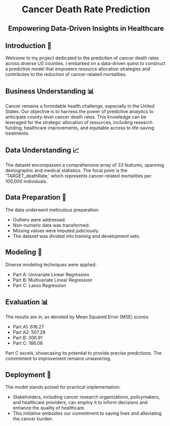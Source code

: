 <h1 align="center">Cancer Death Rate Prediction</h1>

<h2 align="center">Empowering Data-Driven Insights in Healthcare</h2>


## Introduction 🚀
Welcome to my project dedicated to the prediction of cancer death rates across diverse US counties. I embarked on a data-driven quest to construct a predictive model that empowers resource allocation strategies and contributes to the reduction of cancer-related mortalities.

## Business Understanding 📊
Cancer remains a formidable health challenge, especially in the United States. Our objective is to harness the power of predictive analytics to anticipate county-level cancer death rates. This knowledge can be leveraged for the strategic allocation of resources, including research funding, healthcare improvements, and equitable access to life-saving treatments.

## Data Understanding 📈
The dataset encompasses a comprehensive array of 33 features, spanning demographic and medical statistics. The focal point is the 'TARGET_deathRate,' which represents cancer-related mortalities per 100,000 individuals.

## Data Preparation 🔧
The data underwent meticulous preparation:
- Outliers were addressed.
- Non-numeric data was transformed.
- Missing values were imputed judiciously.
- The dataset was divided into training and development sets.

## Modeling 🤖
Diverse modeling techniques were applied:
- Part A: Univariate Linear Regression
- Part B: Multivariate Linear Regression
- Part C: Lasso Regression

## Evaluation 📊
The results are in, as denoted by Mean Squared Error (MSE) scores:
- Part A1: 616.27
- Part A2: 507.28
- Part B: 306.91
- Part C: 166.06

Part C excels, showcasing its potential to provide precise predictions. The commitment to improvement remains unwavering.

## Deployment 💼
The model stands poised for practical implementation:
- Stakeholders, including cancer research organizations, policymakers, and healthcare providers, can employ it to inform decisions and enhance the quality of healthcare.
- This initiative embodies our commitment to saving lives and alleviating the cancer burden.

